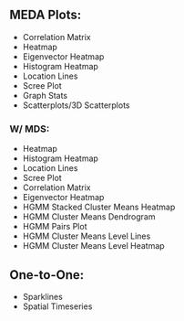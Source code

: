 ## MEDA Plots:

- Correlation Matrix
- Heatmap
- Eigenvector Heatmap
- Histogram Heatmap
- Location Lines
- Scree Plot
- Graph Stats
- Scatterplots/3D Scatterplots

### W/ MDS:

- Heatmap
- Histogram Heatmap
- Location Lines
- Scree Plot
- Correlation Matrix
- Eigenvector Heatmap
- HGMM Stacked Cluster Means Heatmap
- HGMM Cluster Means Dendrogram
- HGMM Pairs Plot
- HGMM Cluster Means Level Lines
- HGMM Cluster Means Level Heatmap

## One-to-One:

- Sparklines
- Spatial Timeseries

